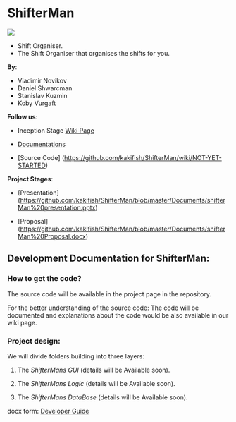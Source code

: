 ShifterMan
==========
<p style="image align: left"><img src="https://github.com/kakifish/ShifterMan/blob/master/Documents/shifterMan.jpg?raw=true"/></p>


* Shift Organiser.
* The Shift Organiser that organises the shifts for you.

__By__:
* Vladimir Novikov 
* Daniel Shwarcman   
* Stanislav Kuzmin
* Koby Vurgaft

__Follow us__:

-   Inception Stage [Wiki Page](https://github.com/kakifish/ShifterMan/wiki)

-   [Documentations](https://github.com/kakifish/ShifterMan/tree/master/Documents)

-   [Source Code] (https://github.com/kakifish/ShifterMan/wiki/NOT-YET-STARTED)

__Project Stages__:

- [Presentation] (https://github.com/kakifish/ShifterMan/blob/master/Documents/shifterMan%20presentation.pptx)

- [Proposal] (https://github.com/kakifish/ShifterMan/blob/master/Documents/shifterMan%20Proposal.docx)

## Development Documentation for ShifterMan:

### How to get the code?

The source code will be available in the project page in the repository.

For the better understanding of the source code:
The code will be documented and explanations about the code would be also available in our wiki page.

### Project design:
We will divide folders building into three layers:

1) The _ShifterMans GUI_ (details will be Available soon).  

2) The _ShifterMans Logic_ (details will be Available soon).

3) The _ShifterMans DataBase_ (details will be Available soon).

docx form: [Developer Guide](https://github.com/kakifish/ShifterMan/wiki/NOT-YET-STARTED)
